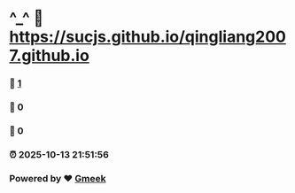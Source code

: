 # ^_^ :link: https://sucjs.github.io/qingliang2007.github.io 
### :page_facing_up: [1](https://sucjs.github.io/qingliang2007.github.io/tag.html) 
### :speech_balloon: 0 
### :hibiscus: 0 
### :alarm_clock: 2025-10-13 21:51:56 
### Powered by :heart: [Gmeek](https://github.com/Meekdai/Gmeek)
